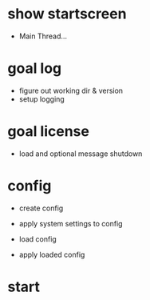 ﻿# show startscreen
- Main Thread...

# goal log
- figure out working dir & version
- setup logging

# goal license
- load and optional message shutdown


# config
- create config
- apply system settings to config

- load config
- apply loaded config

# start
